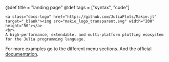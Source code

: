@def title = "landing page"
@def tags = ["syntax", "code"]

~~~
<a class="docs-logo" href="https://github.com/JuliaPlots/Makie.jl" target="_blank"><img src="makie_logo_transparent.svg" width="200" height="50"></a>
<br>
A high-performance, extendable, and multi-platform plotting ecosystem for the Julia programming language.
~~~

For more examples go to the different menu sections. And the official [documentation](https://makie.juliaplots.org/stable/).
